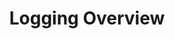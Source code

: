 ---
description: Documentation explaining how to monitor, generate logs for, and debug F5 NGINX App Protect WAF. Versions 4 and earlier.
menu:
  docs:
    parent: v4 and earlier
title: Logging Overview
weight: 800
url: /nginx-app-protect-waf/v4/logging-overview/
---